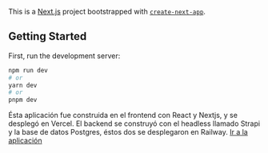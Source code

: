 This is a [Next.js](https://nextjs.org/) project bootstrapped with [`create-next-app`](https://github.com/vercel/next.js/tree/canary/packages/create-next-app).

## Getting Started

First, run the development server:

```bash
npm run dev
# or
yarn dev
# or
pnpm dev
```

Ésta aplicación fue construida en el frontend con React y Nextjs, y se desplegó en Vercel.
El backend se construyó con el headless llamado Strapi y la base de datos Postgres, éstos dos se desplegaron en Railway.
[Ir a la aplicación](https://guitar-col.vercel.app/)
